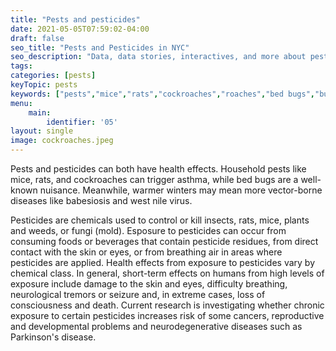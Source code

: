 ```yaml
---
title: "Pests and pesticides"
date: 2021-05-05T07:59:02-04:00
draft: false
seo_title: "Pests and Pesticides in NYC"
seo_description: "Data, data stories, interactives, and more about pests, pesticides, and health in NYC."
tags: 
categories: [pests]
keyTopic: pests
keywords: ["pests","mice","rats","cockroaches","roaches","bed bugs","bugs","extermination","ticks","lyme disease","pesticides"]
menu:
    main:
        identifier: '05'
layout: single
image: cockroaches.jpeg
---
```


Pests and pesticides can both have health effects. Household pests like mice, rats, and cockroaches can trigger asthma, while bed bugs are a well-known nuisance. Meanwhile, warmer winters may mean more vector-borne diseases like babesiosis and west nile virus.

Pesticides are chemicals used to control or kill insects, rats, mice, plants and weeds, or fungi (mold). Esposure to pesticides can occur from consuming foods or beverages that contain pesticide residues, from direct contact with the skin or eyes, or from breathing air in areas where pesticides are applied. Health effects from exposure to pesticides vary by chemical class. In general, short-term effects on humans from high levels of exposure include damage to the skin and eyes, difficulty breathing, neurological tremors or seizure and, in extreme cases, loss of consciousness and death. Current research is investigating whether chronic exposure to certain pesticides increases risk of some cancers, reproductive and developmental problems and neurodegenerative diseases such as Parkinson's disease.

